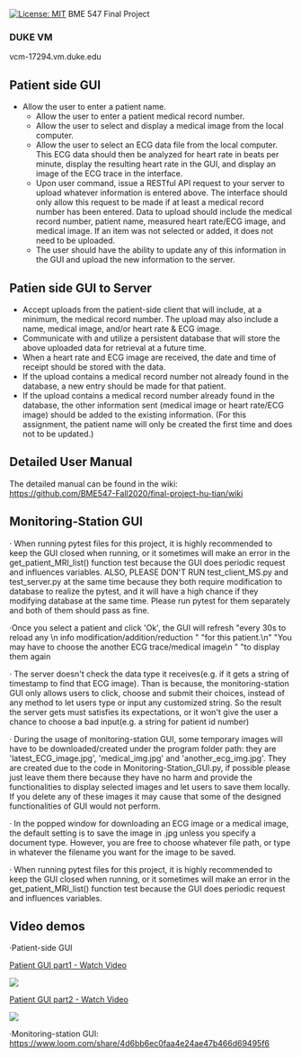 [![License: MIT](https://img.shields.io/badge/License-MIT-yellow.svg)](https://opensource.org/licenses/MIT)
BME 547 Final Project

### DUKE VM  
vcm-17294.vm.duke.edu  

## Patient side GUI
+ Allow the user to enter a patient name.
  + Allow the user to enter a patient medical record number.
  + Allow the user to select and display a medical image from the local 
  computer.
  + Allow the user to select an ECG data file from the local computer.  This
  ECG data should then be analyzed for heart rate in beats per minute, display 
  the resulting heart rate in the GUI, and display an image of the ECG 
  trace in the interface.
  + Upon user command, issue a RESTful API request to your server to upload
  whatever information is entered above.  The interface should only allow this
  request to be made if at least a medical record number has been entered.
  Data to upload should include the medical record number, patient name,
  measured heart rate/ECG image, and medical image.  If an item was not
  selected or added, it does not need to be uploaded.  
  + The user should have the ability to update any of this information in the
  GUI and upload the new information to the server.
  
## Patien side GUI to Server
* Accept uploads from the patient-side client that will include, at a minimum,
the medical record number.  The upload may also include a name, medical image, 
and/or heart rate & ECG image.
* Communicate with and utilize a persistent database that will store the above
uploaded data for retrieval at a future time.  
* When a heart rate and ECG image are received, the date and time of receipt 
should be stored with the data.
* If the upload contains a medical record number not already found in the 
database, a new entry should be made for that patient.  
* If the upload contains a medical record number already found in the database,
the other information sent (medical image or heart rate/ECG image) should be
added to the existing information. (For this assignment, the patient name will 
only be created the first time and does not to be updated.)
  
## Detailed User Manual
The detailed manual can be found in the wiki:  
https://github.com/BME547-Fall2020/final-project-hu-tian/wiki

## Monitoring-Station GUI

· When running pytest files for this project, it is highly recommended to keep the GUI closed when running, or it sometimes
will make an error in the get_patient_MRI_list() function test because the GUI does periodic request and influences variables.
ALSO, PLEASE DON'T RUN test_client_MS.py and test_server.py at the same time because they both require modification to database
to realize the pytest, and it will have a high chance if they modifying database at the same time. Please run pytest for them separately and 
both of them should pass as fine.


·Once you select a patient and click 'Ok', the GUI will refresh
                                          "every 30s to reload any \n info modification/addition/reduction "
                                          "for this patient.\n"
                                          "You may have to choose the another ECG trace/medical image\n "
                                          "to display them again

· The server doesn't check the data type it receives(e.g. if it gets a string of timestamp to find that ECG image).
  Than is because, the monitoring-station GUI only allows users to click, choose and submit their choices, instead of 
  any method to let users type or input any customized string. So the result the server gets must satisfies its expectations,
  or it won't give the user a chance to choose a bad input(e.g. a string for patient id number)

· During the usage of monitoring-station GUI, some temporary images will have to be downloaded/created under
  the program folder path: they are 'latest_ECG_image.jpg', 'medical_img.jpg' and 'another_ecg_img.jpg'.
  They are created due to the code in Monitoring-Station_GUI.py, if possible please just leave them there because they have no harm and provide the functionalities to
  display selected images and let users to save them locally. If you delete any of these images it may cause that
  some of the designed functionalities of GUI would not perform.
  
· In the popped window for downloading an ECG image or a medical image, the default setting is to save the image in .jpg 
  unless you specify a document type. However, you are free to choose whatever file path, or type in whatever the filename you want for the image to be saved.
  
· When running pytest files for this project, it is highly recommended to keep the GUI closed when running, or it sometimes
will make an error in the get_patient_MRI_list() function test because the GUI does periodic request and influences variables.


  ## Video demos
  ·Patient-side GUI
  <a href="https://www.loom.com/share/3f7d47fe45074097ad7c2ec49db90617"> <p>Patient GUI part1 - Watch Video</p> <img style="max-width:300px;" src="https://cdn.loom.com/sessions/thumbnails/3f7d47fe45074097ad7c2ec49db90617-with-play.gif"> </a>
  <a href="https://www.loom.com/share/5808c8be02dd42b89a9ddc687b5a30e8"> <p>Patient GUI part2 - Watch Video</p> <img style="max-width:300px;" src="https://cdn.loom.com/sessions/thumbnails/5808c8be02dd42b89a9ddc687b5a30e8-with-play.gif"> </a>
  
  ·Monitoring-station GUI:
  https://www.loom.com/share/4d6bb6ec0faa4e24ae47b466d69495f6
  
